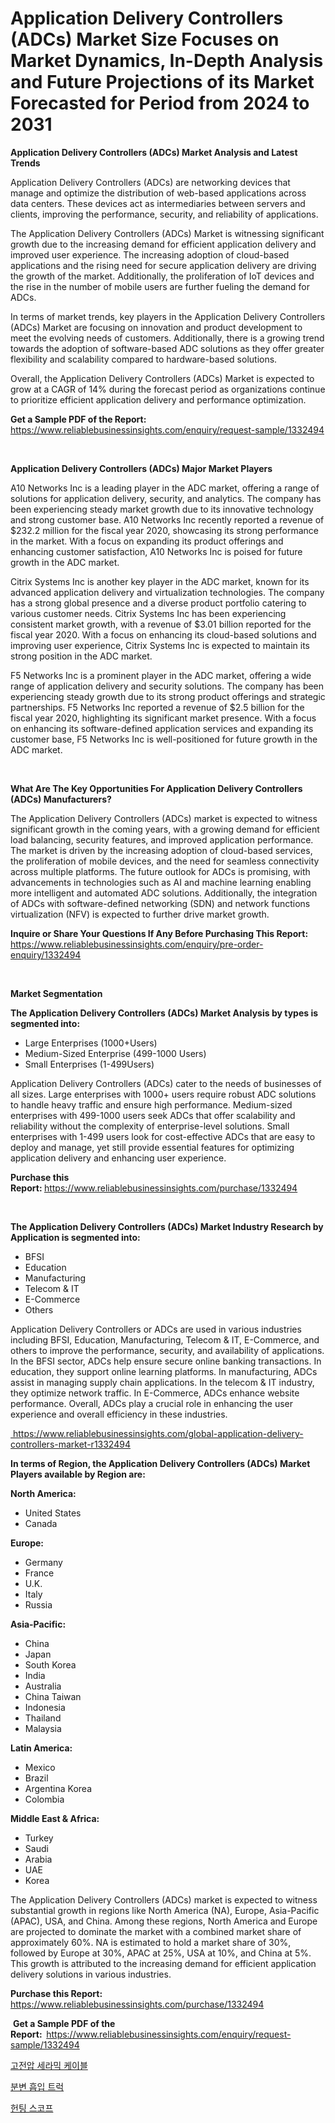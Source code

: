 <p><h1>Application Delivery Controllers (ADCs) Market Size Focuses on Market Dynamics, In-Depth Analysis and Future Projections of its Market Forecasted for Period from 2024 to 2031</h1></p><p><strong>Application Delivery Controllers (ADCs) Market Analysis and Latest Trends</strong></p>
<p><p>Application Delivery Controllers (ADCs) are networking devices that manage and optimize the distribution of web-based applications across data centers. These devices act as intermediaries between servers and clients, improving the performance, security, and reliability of applications.</p><p>The Application Delivery Controllers (ADCs) Market is witnessing significant growth due to the increasing demand for efficient application delivery and improved user experience. The increasing adoption of cloud-based applications and the rising need for secure application delivery are driving the growth of the market. Additionally, the proliferation of IoT devices and the rise in the number of mobile users are further fueling the demand for ADCs.</p><p>In terms of market trends, key players in the Application Delivery Controllers (ADCs) Market are focusing on innovation and product development to meet the evolving needs of customers. Additionally, there is a growing trend towards the adoption of software-based ADC solutions as they offer greater flexibility and scalability compared to hardware-based solutions.</p><p>Overall, the Application Delivery Controllers (ADCs) Market is expected to grow at a CAGR of 14% during the forecast period as organizations continue to prioritize efficient application delivery and performance optimization.</p></p>
<p><strong>Get a Sample PDF of the Report:&nbsp;</strong> <a href="https://www.reliablebusinessinsights.com/enquiry/request-sample/1332494">https://www.reliablebusinessinsights.com/enquiry/request-sample/1332494</a></p>
<p>&nbsp;</p>
<p><strong>Application Delivery Controllers (ADCs) Major Market Players</strong></p>
<p><p>A10 Networks Inc is a leading player in the ADC market, offering a range of solutions for application delivery, security, and analytics. The company has been experiencing steady market growth due to its innovative technology and strong customer base. A10 Networks Inc recently reported a revenue of $232.2 million for the fiscal year 2020, showcasing its strong performance in the market. With a focus on expanding its product offerings and enhancing customer satisfaction, A10 Networks Inc is poised for future growth in the ADC market.</p><p>Citrix Systems Inc is another key player in the ADC market, known for its advanced application delivery and virtualization technologies. The company has a strong global presence and a diverse product portfolio catering to various customer needs. Citrix Systems Inc has been experiencing consistent market growth, with a revenue of $3.01 billion reported for the fiscal year 2020. With a focus on enhancing its cloud-based solutions and improving user experience, Citrix Systems Inc is expected to maintain its strong position in the ADC market.</p><p>F5 Networks Inc is a prominent player in the ADC market, offering a wide range of application delivery and security solutions. The company has been experiencing steady growth due to its strong product offerings and strategic partnerships. F5 Networks Inc reported a revenue of $2.5 billion for the fiscal year 2020, highlighting its significant market presence. With a focus on enhancing its software-defined application services and expanding its customer base, F5 Networks Inc is well-positioned for future growth in the ADC market.</p></p>
<p>&nbsp;</p>
<p><strong>What Are The Key Opportunities For Application Delivery Controllers (ADCs) Manufacturers?</strong></p>
<p><p>The Application Delivery Controllers (ADCs) market is expected to witness significant growth in the coming years, with a growing demand for efficient load balancing, security features, and improved application performance. The market is driven by the increasing adoption of cloud-based services, the proliferation of mobile devices, and the need for seamless connectivity across multiple platforms. The future outlook for ADCs is promising, with advancements in technologies such as AI and machine learning enabling more intelligent and automated ADC solutions. Additionally, the integration of ADCs with software-defined networking (SDN) and network functions virtualization (NFV) is expected to further drive market growth.</p></p>
<p><strong>Inquire or Share Your Questions If Any Before Purchasing This Report:</strong> <a href="https://www.reliablebusinessinsights.com/enquiry/pre-order-enquiry/1332494">https://www.reliablebusinessinsights.com/enquiry/pre-order-enquiry/1332494</a></p>
<p>&nbsp;</p>
<p><strong>Market Segmentation</strong></p>
<p><strong>The Application Delivery Controllers (ADCs) Market Analysis by types is segmented into:</strong></p>
<p><ul><li>Large Enterprises (1000+Users)</li><li>Medium-Sized Enterprise (499-1000 Users)</li><li>Small Enterprises (1-499Users)</li></ul></p>
<p><p>Application Delivery Controllers (ADCs) cater to the needs of businesses of all sizes. Large enterprises with 1000+ users require robust ADC solutions to handle heavy traffic and ensure high performance. Medium-sized enterprises with 499-1000 users seek ADCs that offer scalability and reliability without the complexity of enterprise-level solutions. Small enterprises with 1-499 users look for cost-effective ADCs that are easy to deploy and manage, yet still provide essential features for optimizing application delivery and enhancing user experience.</p></p>
<p><strong>Purchase this Report:&nbsp;</strong><a href="https://www.reliablebusinessinsights.com/purchase/1332494">https://www.reliablebusinessinsights.com/purchase/1332494</a></p>
<p>&nbsp;</p>
<p><strong>The Application Delivery Controllers (ADCs) Market Industry Research by Application is segmented into:</strong></p>
<p><ul><li>BFSI</li><li>Education</li><li>Manufacturing</li><li>Telecom & IT</li><li>E-Commerce</li><li>Others</li></ul></p>
<p><p>Application Delivery Controllers or ADCs are used in various industries including BFSI, Education, Manufacturing, Telecom & IT, E-Commerce, and others to improve the performance, security, and availability of applications. In the BFSI sector, ADCs help ensure secure online banking transactions. In education, they support online learning platforms. In manufacturing, ADCs assist in managing supply chain applications. In the telecom & IT industry, they optimize network traffic. In E-Commerce, ADCs enhance website performance. Overall, ADCs play a crucial role in enhancing the user experience and overall efficiency in these industries.</p></p>
<p><a href="https://www.reliablebusinessinsights.com/global-application-delivery-controllers-market-r1332494">&nbsp;https://www.reliablebusinessinsights.com/global-application-delivery-controllers-market-r1332494</a></p>
<p><strong>In terms of Region, the Application Delivery Controllers (ADCs) Market Players available by Region are:</strong></p>
<p>
    <p> <strong> North America: </strong>
        <ul>
            <li>United States</li>
            <li>Canada</li>
        </ul>
        </p> 
    <p> <strong> Europe: </strong>
        <ul>
            <li>Germany</li>
            <li>France</li>
            <li>U.K.</li>
            <li>Italy</li>
            <li>Russia</li>
        </ul>
        </p> 
    <p> <strong> Asia-Pacific: </strong>
        <ul>
            <li>China</li>
            <li>Japan</li>
            <li>South Korea</li>
            <li>India</li>
            <li>Australia</li>
            <li>China Taiwan</li>
            <li>Indonesia</li>
            <li>Thailand</li>
            <li>Malaysia</li>
        </ul>
        </p> 
    <p> <strong> Latin America: </strong>
        <ul>
            <li>Mexico</li>
            <li>Brazil</li>
            <li>Argentina Korea</li>
            <li>Colombia</li>
        </ul>
        </p> 
    <p> <strong> Middle East & Africa: </strong>
        <ul>
            <li>Turkey</li>
            <li>Saudi</li>
            <li>Arabia</li>
            <li>UAE</li>
            <li>Korea</li>
        </ul>
    </p>
    </p>
<p><p>The Application Delivery Controllers (ADCs) market is expected to witness substantial growth in regions like North America (NA), Europe, Asia-Pacific (APAC), USA, and China. Among these regions, North America and Europe are projected to dominate the market with a combined market share of approximately 60%. NA is estimated to hold a market share of 30%, followed by Europe at 30%, APAC at 25%, USA at 10%, and China at 5%. This growth is attributed to the increasing demand for efficient application delivery solutions in various industries.</p></p>
<p><strong>Purchase this Report: </strong><a href="https://www.reliablebusinessinsights.com/purchase/1332494">https://www.reliablebusinessinsights.com/purchase/1332494</a></p>
<p>&nbsp;<strong>Get a Sample PDF of the Report:&nbsp;&nbsp;</strong><a href="https://www.reliablebusinessinsights.com/enquiry/request-sample/1332494">https://www.reliablebusinessinsights.com/enquiry/request-sample/1332494</a></p>
<p><strong></strong></p>
<p><p><a href="https://medium.com/@frankfurter67567/%EA%B3%A0%EC%95%95-%EC%84%B8%EB%9D%BC%EB%A7%88%EC%9D%B4%EC%A6%88%EB%93%9C-%EC%BC%80%EC%9D%B4%EB%B8%94-%EC%8B%9C%EC%9E%A5%EC%9D%80-%EC%8B%9C%EC%9E%A5-%EC%A0%90%EC%9C%A0%EC%9C%A8-%EC%8B%9C%EC%9E%A5-%EB%8F%99%ED%96%A5-%EB%B0%8F-%EC%8B%9C%EC%9E%A5-%EC%84%B1%EC%9E%A5%EC%97%90-%EA%B4%80%ED%95%9C-%EC%A0%95%EB%B3%B4%EB%A5%BC-%EC%A0%9C%EA%B3%B5%ED%95%A9%EB%8B%88%EB%8B%A4-02b140e9ba5c">고전압 세라믹 케이블</a></p><p><a href="https://github.com/WilburKihn5676/Market-Research-Report-List-2/blob/main/132625592460.md">분변 흡입 트럭</a></p><p><a href="https://github.com/vseigx30c9a1j/Market-Research-Report-List-2/blob/main/889332492459.md">헌팅 스코프</a></p></p>